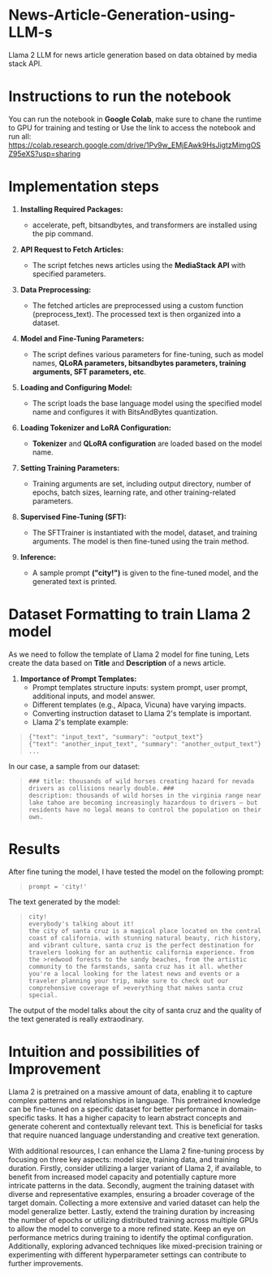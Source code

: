 # News-Article-Generation-using-LLM-s
Llama 2 LLM for news article generation based on data obtained by media stack API.  

# Instructions to run the notebook
You can run the notebook in **Google Colab**, make sure to chane the runtime to GPU for training and testing or Use the link to access the notebook and run all: https://colab.research.google.com/drive/1Pv9w_EMjEAwk9HsJigtzMimgOSZ95eXS?usp=sharing

# Implementation steps
1. **Installing Required Packages:**
    - accelerate, peft, bitsandbytes, and transformers are installed using the pip command.

2. **API Request to Fetch Articles:**
   - The script fetches news articles using the **MediaStack API** with specified parameters.

3. **Data Preprocessing:**
   - The fetched articles are preprocessed using a custom function (preprocess_text). The processed text is then organized into a dataset.

4. **Model and Fine-Tuning Parameters:**
   - The script defines various parameters for fine-tuning, such as model names, **QLoRA parameters, bitsandbytes parameters, training arguments, SFT parameters, etc**.

5. **Loading and Configuring Model:**
   - The script loads the base language model using the specified model name and configures it with BitsAndBytes quantization.

6. **Loading Tokenizer and LoRA Configuration:**
   - **Tokenizer** and **QLoRA configuration** are loaded based on the model name.

7. **Setting Training Parameters:**
   - Training arguments are set, including output directory, number of epochs, batch sizes, learning rate, and other training-related parameters.

8. **Supervised Fine-Tuning (SFT):**
   - The SFTTrainer is instantiated with the model, dataset, and training arguments. The model is then fine-tuned using the train method.

9. **Inference:**
   - A sample prompt **("city!")** is given to the fine-tuned model, and the generated text is printed.

# Dataset Formatting to train Llama 2 model
As we need to follow the template of Llama 2 model for fine tuning, Lets create the data based on **Title** and **Description** of a news article.
1. **Importance of Prompt Templates:**
   - Prompt templates structure inputs: system prompt, user prompt, additional inputs, and model answer.
   - Different templates (e.g., Alpaca, Vicuna) have varying impacts.
   - Converting instruction dataset to Llama 2's template is important.
   - Llama 2's template example:
>```
> {"text": "input_text", "summary": "output_text"}
> {"text": "another_input_text", "summary": "another_output_text"}
> ...

In our case, a sample from our dataset:
>```
>### title: thousands of wild horses creating hazard for nevada drivers as collisions nearly double. ### 
>description: thousands of wild horses in the virginia range near lake tahoe are becoming increasingly hazardous to drivers — but residents have no legal means to control the population on their own.

# Results
After fine tuning the model, I have tested the model on the following prompt:
>```
>prompt = 'city!'

The text generated by the model:
>```
>city!
>everybody's talking about it!
>the city of santa cruz is a magical place located on the central coast of california. with stunning natural beauty, rich history, and vibrant culture, santa cruz is the perfect destination for travelers looking for an authentic california experience. from the >redwood forests to the sandy beaches, from the artistic community to the farmstands, santa cruz has it all. whether you're a local looking for the latest news and events or a traveler planning your trip, make sure to check out our comprehensive coverage of >everything that makes santa cruz special.

The output of the model talks about the city of santa cruz and the quality of the text generated is really extraodinary.

# Intuition and possibilities of Improvement
Llama 2 is pretrained on a massive amount of data, enabling it to capture complex patterns and relationships in language. This pretrained knowledge can be fine-tuned on a specific dataset for better performance in domain-specific tasks. It has a higher capacity to learn abstract concepts and generate coherent and contextually relevant text. This is beneficial for tasks that require nuanced language understanding and creative text generation.

With additional resources, I can enhance the Llama 2 fine-tuning process by focusing on three key aspects: model size, training data, and training duration. Firstly, consider utilizing a larger variant of Llama 2, if available, to benefit from increased model capacity and potentially capture more intricate patterns in the data. Secondly, augment the training dataset with diverse and representative examples, ensuring a broader coverage of the target domain. Collecting a more extensive and varied dataset can help the model generalize better. Lastly, extend the training duration by increasing the number of epochs or utilizing distributed training across multiple GPUs to allow the model to converge to a more refined state. Keep an eye on performance metrics during training to identify the optimal configuration. Additionally, exploring advanced techniques like mixed-precision training or experimenting with different hyperparameter settings can contribute to further improvements.
